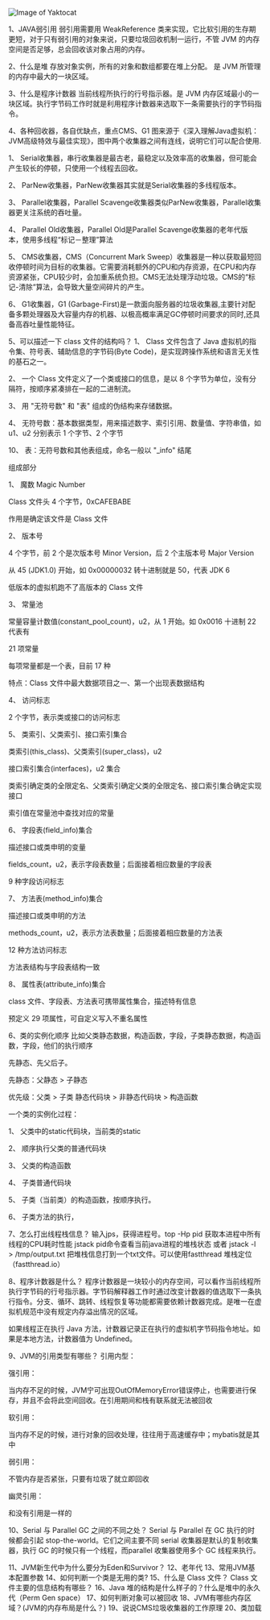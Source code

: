 
![Image of Yaktocat](https://qn.abange.cn/%E5%85%B3%E6%B3%A8%E8%8E%B7%E5%8F%96%E9%9D%A2%E7%BB%8F.jpeg)

1、JAVA弱引用
弱引用需要用 WeakReference 类来实现，它比软引用的生存期更短，对于只有弱引用的对象来说，只要垃圾回收机制一运行，不管 JVM 的内存空间是否足够，总会回收该对象占用的内存。

2、什么是堆
存放对象实例，所有的对象和数组都要在堆上分配。 是 JVM 所管理的内存中最大的一块区域。

3、什么是程序计数器
当前线程所执行的行号指示器。是 JVM 内存区域最小的一块区域。执行字节码工作时就是利用程序计数器来选取下一条需要执行的字节码指令。

4、各种回收器，各自优缺点，重点CMS、G1
图来源于《深入理解Java虚拟机：JVM高级特效与最佳实现》，图中两个收集器之间有连线，说明它们可以配合使用.

1、 Serial收集器，串行收集器是最古老，最稳定以及效率高的收集器，但可能会产生较长的停顿，只使用一个线程去回收。

2、 ParNew收集器，ParNew收集器其实就是Serial收集器的多线程版本。

3、 Parallel收集器，Parallel Scavenge收集器类似ParNew收集器，Parallel收集器更关注系统的吞吐量。

4、 Parallel Old收集器，Parallel Old是Parallel Scavenge收集器的老年代版本，使用多线程“标记－整理”算法

5、 CMS收集器，CMS（Concurrent Mark Sweep）收集器是一种以获取最短回收停顿时间为目标的收集器。它需要消耗额外的CPU和内存资源，在CPU和内存资源紧张，CPU较少时，会加重系统负担。CMS无法处理浮动垃圾。CMS的“标记-清除”算法，会导致大量空间碎片的产生。

6、 G1收集器，G1 (Garbage-First)是一款面向服务器的垃圾收集器,主要针对配备多颗处理器及大容量内存的机器、以极高概率满足GC停顿时间要求的同时,还具备高吞吐量性能特征。

5、可以描述一下 class 文件的结构吗？
1、 Class 文件包含了 Java 虚拟机的指令集、符号表、辅助信息的字节码(Byte Code)，是实现跨操作系统和语言无关性的基石之一。

2、 一个 Class 文件定义了一个类或接口的信息，是以 8 个字节为单位，没有分隔符，按顺序紧凑排在一起的二进制流。

3、 用 "无符号数" 和 "表" 组成的伪结构来存储数据。

4、 无符号数：基本数据类型，用来描述数字、索引引用、数量值、字符串值，如u1、u2 分别表示 1 个字节、2 个字节

10、 表：无符号数和其他表组成，命名一般以 "_info" 结尾

组成部分

1、 魔数 Magic Number

Class 文件头 4 个字节，0xCAFEBABE

作用是确定该文件是 Class 文件

2、 版本号

4 个字节，前 2 个是次版本号 Minor Version，后 2 个主版本号 Major Version

从 45 (JDK1.0) 开始，如 0x00000032 转十进制就是 50，代表 JDK 6

低版本的虚拟机跑不了高版本的 Class 文件

3、 常量池

常量容量计数值(constant_pool_count)，u2，从 1 开始。如 0x0016 十进制 22 代表有

21 项常量

每项常量都是一个表，目前 17 种

特点：Class 文件中最大数据项目之一、第一个出现表数据结构

4、 访问标志

2 个字节，表示类或接口的访问标志

5、 类索引、父类索引、接口索引集合

类索引(this_class)、父类索引(super_class)，u2

接口索引集合(interfaces)，u2 集合

类索引确定类的全限定名、父类索引确定父类的全限定名、接口索引集合确定实现接口

索引值在常量池中查找对应的常量

6、 字段表(field_info)集合

描述接口或类申明的变量

fields_count，u2，表示字段表数量；后面接着相应数量的字段表

9 种字段访问标志

7、 方法表(method_info)集合

描述接口或类申明的方法

methods_count，u2，表示方法表数量；后面接着相应数量的方法表

12 种方法访问标志

方法表结构与字段表结构一致

8、 属性表(attribute_info)集合

class 文件、字段表、方法表可携带属性集合，描述特有信息

预定义 29 项属性，可自定义写入不重名属性

6、类的实例化顺序
比如父类静态数据，构造函数，字段，子类静态数据，构造函数，字段，他们的执行顺序

先静态、先父后子。

先静态：父静态 > 子静态

优先级：父类 > 子类 静态代码块 > 非静态代码块 > 构造函数

一个类的实例化过程：

1、 父类中的static代码块，当前类的static

2、 顺序执行父类的普通代码块

3、 父类的构造函数

4、 子类普通代码块

5、 子类（当前类）的构造函数，按顺序执行。

6、 子类方法的执行，

7、怎么打出线程栈信息？
输入jps，获得进程号。top -Hp pid 获取本进程中所有线程的CPU耗时性能 jstack pid命令查看当前java进程的堆栈状态 或者 jstack -l > /tmp/output.txt 把堆栈信息打到一个txt文件。可以使用fastthread 堆栈定位（fastthread.io）

8、程序计数器是什么？
程序计数器是一块较小的内存空间，可以看作当前线程所执行字节码的行号指示器。字节码解释器工作时通过改变计数器的值选取下一条执行指令。分支、循环、跳转、线程恢复等功能都需要依赖计数器完成。是唯一在虚拟机规范中没有规定内存溢出情况的区域。

如果线程正在执行 Java 方法，计数器记录正在执行的虚拟机字节码指令地址。如果是本地方法，计数器值为 Undefined。

9、JVM的引用类型有哪些？
引用内型：

强引用：

当内存不足的时候，JVM宁可出现OutOfMemoryError错误停止，也需要进行保存，并且不会将此空间回收。在引用期间和栈有联系就无法被回收

软引用：

当内存不足的时候，进行对象的回收处理，往往用于高速缓存中；mybatis就是其中

弱引用：

不管内存是否紧张，只要有垃圾了就立即回收

幽灵引用：

和没有引用是一样的

10、Serial 与 Parallel GC 之间的不同之处？
Serial 与 Parallel 在 GC 执行的时候都会引起 stop-the-world。它们之间主要不同 serial 收集器是默认的复制收集器，执行 GC 的时候只有一个线程，而parallel 收集器使用多个 GC 线程来执行。

11、JVM新生代中为什么要分为Eden和Survivor？
12、老年代
13、常用JVM基本配置参数
14、如何判断一个类是无用的类?
15、什么是 Class 文件？ Class 文件主要的信息结构有哪些？
16、Java 堆的结构是什么样子的？什么是堆中的永久代（Perm Gen space）
17、如何判断对象可以被回收
18、JVM有哪些内存区域？(JVM的内存布局是什么？)
19、说说CMS垃圾收集器的工作原理
20、类加载